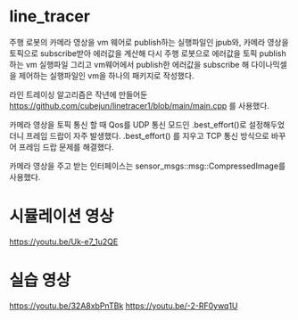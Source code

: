 # line_tracer

주행 로봇의 카메라 영상을 vm 웨어로 publish하는 실행파일인 jpub와, 카메라 영상을 토픽으로 subscribe받아 에러값을 계산해 다시 주행 로봇으로 에러값을 토픽 publish 하는 vm 실행파일 그리고 vm웨어에서 publish한 에러값을 subscribe 해 다이나믹셀을 제어하는 실행파일인 vm을 하나의 패키지로 작성했다. 

라인 트레이싱 알고리즘은 작년에 만들어둔 https://github.com/cubejun/linetracer1/blob/main/main.cpp 를 사용했다. 

카메라 영상을 토픽 통신 할 때 Qos를 UDP 통신 모드인 .best_effort()로 설정해두었더니 프레임 드랍이 자주 발생했다. .best_effort() 를 지우고 TCP 통신 방식으로 바꾸어 프레임 드랍 문제를 해결했다.

카메라 영상을 주고 받는 인터페이스는 sensor_msgs::msg::CompressedImage를 사용했다. 

# 시뮬레이션 영상 
https://youtu.be/Uk-e7_1u2QE
# 실습 영상
https://youtu.be/32A8xbPnTBk
https://youtu.be/-2-RF0ywq1U
